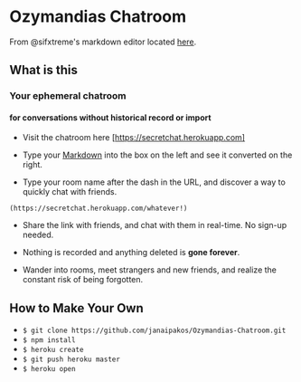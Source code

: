 # Ozymandias Chatroom

From @sifxtreme's markdown editor located [here](https://github.com/sifxtreme/realtime-markdown-viewer).

## What is this
###  Your ephemeral chatroom
#### for conversations without historical record or import
- Visit the chatroom here [https://secretchat.herokuapp.com]

- Type your [Markdown](https://github.com/adam-p/markdown-here/wiki/Markdown-Cheatsheet) into the box on the left and see it converted on the right.

- Type your room name after the dash in the URL, and discover a way to quickly chat with friends.

`(https://secretchat.herokuapp.com/whatever!)`

- Share the link with friends, and chat with them in real-time. No sign-up needed.

- Nothing is recorded and anything deleted is **gone forever**.

- Wander into rooms, meet strangers and new friends, and realize the constant risk of being forgotten.

## How to Make Your Own
- `$ git clone https://github.com/janaipakos/Ozymandias-Chatroom.git`
- `$ npm install`
- `$ heroku create`
- `$ git push heroku master`
- `$ heroku open`
